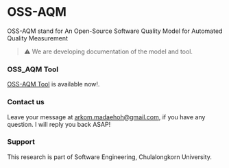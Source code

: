 # OSS-AQM
OSS-AQM stand for An Open-Source Software Quality Model for Automated Quality Measurement
> :warning: We are developing documentation of the model and tool.

### OSS_AQM Tool
[OSS-AQM Tool](https://gomstory.github.io/oss-aqm) is available now!.

### Contact us
Leave your message at arkom.madaehoh@gmail.com, if you have any question.
I will reply you back ASAP!

### Support
This research is part of Software Engineering, Chulalongkorn University.
